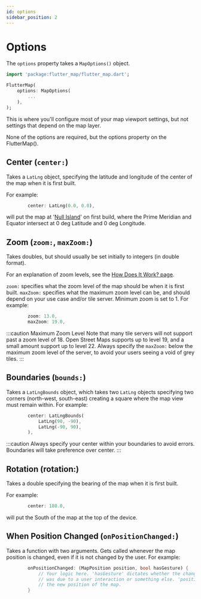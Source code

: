 ```yaml
---
id: options
sidebar_position: 2
---
```


# Options

The `options` property takes a `MapOptions()` object.

``` dart
import 'package:flutter_map/flutter_map.dart';

FlutterMap(
    options: MapOptions(
        ...
    ),
);
```

This is where you'll configure most of your map viewport settings, but not settings that depend on the map layer.

None of the options are required, but the options property on the FlutterMap().

## Center (`center:`)

Takes a `LatLng` object, specifying the latitude and longitude of the center of the map when it is first built.

For example:  

``` dart
        center: LatLng(0.0, 0.0),
```

will put the map at '[Null Island](https://en.wikipedia.org/wiki/Null_Island)' on first build, where the Prime Meridian and Equator intersect at 0 deg Latitude and 0 deg Longitude.

## Zoom (`zoom:`, `maxZoom:`)

Takes doubles, but should usually be set initially to integers (in double format).

For an explanation of zoom levels, see the [How Does It Work? page](/introduction/how-does-it-work#zoom).

`zoom:` specifies what the zoom level of the map should be when it is first built. `maxZoom:` specifies what the maximum zoom level can be, and should depend on your use case and/or tile server. Minimum zoom is set to 1. For example:

``` dart
        zoom: 13.0,
        maxZoom: 19.0,
```

:::caution Maximum Zoom Level
Note that many tile servers will not support past a zoom level of 18. Open Street Maps supports up to level 19, and a small amount support up to level 22. Always specify the `maxZoom:` below the maximum zoom level of the server, to avoid your users seeing a void of grey tiles.
:::

## Boundaries (`bounds:`)

Takes a `LatLngBounds` object, which takes two `LatLng` objects specifying two corners (north-west, south-east) creating a square where the map view must remain within. For example:

``` dart
        center: LatLngBounds(
            LatLng(90, -90),
            LatLng(-90, 90),
        ),
```

:::caution
Always specify your center within your boundaries to avoid errors. Boundaries will take preference over center.
:::

## Rotation (rotation:)

Takes a double specifying the bearing of the map when it is first built.

For example:

``` dart
        center: 180.0,
```

will put the South of the map at the top of the device.

## When Position Changed (`onPositionChanged:`)

Takes a function with two arguments.
Gets called whenever the map position is changed, even if it is not changed by the user. For example:

``` dart
        onPositionChanged: (MapPosition position, bool hasGesture) {
            // Your logic here. 'hasGesture' dictates whether the change
            // was due to a user interaction or something else. 'position' is
            // the new position of the map.
        }
```
